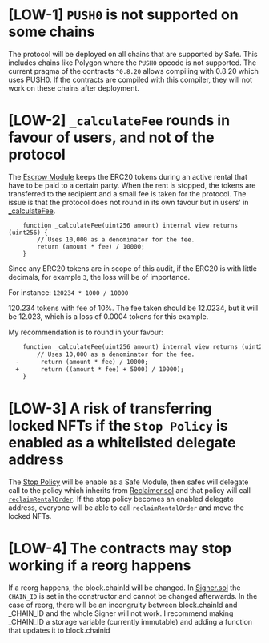 # [LOW-1] `PUSH0` is not supported on some chains
The protocol will be deployed on all chains that are supported by Safe. This includes chains like Polygon where the `PUSH0` opcode is not supported. The current pragma of the contracts `^0.8.20` allows compiling with 0.8.20 which uses PUSH0. If the contracts are compiled with this compiler, they will not work on these chains after deployment.

# [LOW-2] `_calculateFee` rounds in favour of users, and not of the protocol
The [Escrow Module](https://github.com/re-nft/smart-contracts/blob/main/src/modules/PaymentEscrow.sol) keeps the ERC20 tokens during an active rental that have to be paid to a certain party. When the rent is stopped, the tokens are transferred to the recipient and a small fee is taken for the protocol. The issue is that the protocol does not round in its own favour but in users' in [_calculateFee](https://github.com/re-nft/smart-contracts/blob/3ddd32455a849c3c6dc3c3aad7a33a6c9b44c291/src/modules/PaymentEscrow.sol#L88C1-L91C6). 

```solidity
    function _calculateFee(uint256 amount) internal view returns (uint256) {
        // Uses 10,000 as a denominator for the fee.
        return (amount * fee) / 10000;
    }
```

Since any ERC20 tokens are in scope of this audit, if the ERC20 is with little decimals, for example `3`, the loss will be of importance. 

For instance:
`120234 * 1000 / 10000`

120.234 tokens with fee of 10%. The fee taken should be 12.0234, but it will be 12.023, which is a loss of 0.0004 tokens for this example.

My recommendation is to round in your favour:
```diff
    function _calculateFee(uint256 amount) internal view returns (uint256) {
        // Uses 10,000 as a denominator for the fee.
  -      return (amount * fee) / 10000;
  +      return ((amount * fee) + 5000) / 10000);
    }
```

# [LOW-3] A risk of transferring locked NFTs if the `Stop Policy` is enabled as a whitelisted delegate address

The [Stop Policy](https://github.com/re-nft/smart-contracts/blob/main/src/policies/Stop.sol) will be enable as a Safe Module, then safes will delegate call to the policy which inherits from [Reclaimer.sol](https://github.com/re-nft/smart-contracts/blob/main/src/packages/Reclaimer.sol) and that policy will call [`reclaimRentalOrder`](https://github.com/re-nft/smart-contracts/blob/3ddd32455a849c3c6dc3c3aad7a33a6c9b44c291/src/packages/Reclaimer.sol#L71-L101). If the stop policy becomes an enabled delegate address, everyone will be able to call `reclaimRentalOrder` and move the locked NFTs.

# [LOW-4] The contracts may stop working if a reorg happens
If a reorg happens, the block.chainId will be changed. In [Signer.sol](https://github.com/re-nft/smart-contracts/blob/3ddd32455a849c3c6dc3c3aad7a33a6c9b44c291/src/packages/Signer.sol#L64) the `CHAIN_ID` is set in the constructor and cannot be changed afterwards. In the case of reorg, there will be an incongruity between block.chainId and _CHAIN_ID and the whole Signer will not work. I recommend making _CHAIN_ID a storage variable (currently immutable) and adding a function that updates it to block.chainid
